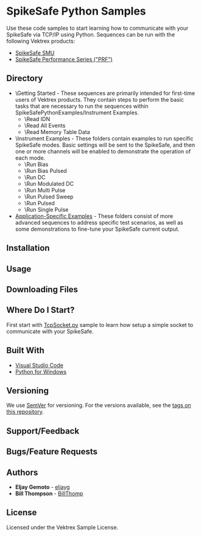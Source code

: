 # SpikeSafe Python Samples

Use these code samples to start learning how to communicate with your SpikeSafe via TCP/IP using Python. Sequences can be run with the following Vektrex products:
 - [SpikeSafe SMU](https://www.vektrex.com/products/spikesafe-source-measure-unit/)
 - [SpikeSafe Performance Series ("PRF")](https://www.vektrex.com/products/spikesafe-performance-series-precision-pulsed-current-sources/)

## Directory

- \Getting Started - These sequences are primarily intended for first-time users of Vektrex products. They contain steps to perform the basic tasks that are necessary to run the sequences within SpikeSafePythonExamples/Instrument Examples.
  - \Read IDN
  - \Read All Events
  - \Read Memory Table Data
- \Instrument Examples - These folders contain examples to run specific SpikeSafe modes. Basic settings will be sent to the SpikeSafe, and then one or more channels will be enabled to demonstrate the operation of each mode.
  - \Run Bias
  - \Run Bias Pulsed
  - \Run DC
  - \Run Modulated DC
  - \Run Multi Pulse
  - \Run Pulsed Sweep
  - \Run Pulsed
  - \Run Single Pulse
- [Application-Specific Examples](/Application-Specific%20Examples) - These folders consist of more advanced sequences to address specific test scenarios, as well as some demonstrations to fine-tune your SpikeSafe current output.

## Installation

## Usage

## Downloading Files

## Where Do I Start?

First start with [TcpSocket.py](https://github.com/VektrexElectronicSystems/SpikeSafePythonSamples/tree/development/Getting%20Started/TCP%20Socket%20Sample) sample to learn how setup a simple socket to communicate with your SpikeSafe.

## Built With

* [Visual Studio Code](https://code.visualstudio.com/)
* [Python for Windows](https://www.python.org/downloads/windows/)

## Versioning

We use [SemVer](http://semver.org/) for versioning. For the versions available, see the [tags on this repository](https://github.com/your/project/tags). 

## Support/Feedback

## Bugs/Feature Requests

## Authors

* **Eljay Gemoto** - [eljayg](https://github.com/eljayg)
* **Bill Thompson** - [BillThomp](https://github.com/BillThomp)

## License

Licensed under the Vektrex Sample License.
